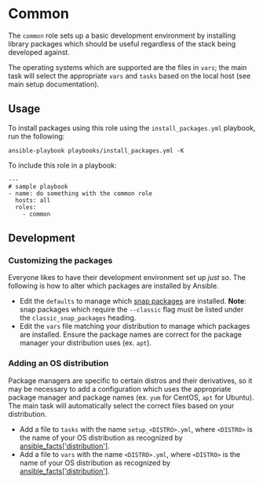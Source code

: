 # Common

The `common` role sets up a basic development environment by installing library packages which should be useful regardless of the stack being developed against.

The operating systems which are supported are the files in `vars`; the main task will select the appropriate `vars` and `tasks` based on the local host (see main setup documentation).

## Usage

To install packages using this role using the `install_packages.yml` playbook, run the following:
```
ansible-playbook playbooks/install_packages.yml -K
```
To include this role in a playbook:
```
---
# sample playbook
- name: do something with the common role
  hosts: all
  roles:
    - common
```

## Development

### Customizing the packages
Everyone likes to have their development environment set up _just so_. The following is how to alter which packages are installed by Ansible.

- Edit the `defaults` to manage which [snap packages](https://snapcraft.io/) are installed. **Note**: snap packages which require the `--classic` flag must be listed under the `classic_snap_packages` heading.
- Edit the `vars` file matching your distribution to manage which packages are installed. Ensure the package names are correct for the package manager your distribution uses (ex. `apt`).

### Adding an OS distribution
Package managers are specific to certain distros and their derivatives, so it may be necessary to add a configuration which uses the appropriate package manager and package names (ex. `yum` for CentOS, `apt` for Ubuntu). The main task will automatically select the correct files based on your distribution. 

- Add a file to `tasks` with the name `setup_<DISTRO>.yml`, where `<DISTRO>` is the name of your OS distribution as recognized by [ansible_facts['distribution']](https://docs.ansible.com/ansible/latest/user_guide/playbooks_conditionals.html#ansible-facts-distribution). 
- Add a file to `vars` with the name `<DISTRO>.yml`, where `<DISTRO>` is the name of your OS distribution as recognized by [ansible_facts['distribution']](https://docs.ansible.com/ansible/latest/user_guide/playbooks_conditionals.html#ansible-facts-distribution).    

